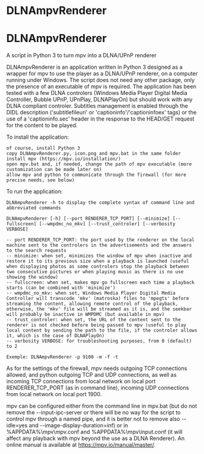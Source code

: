 # DLNAmpvRenderer

# DLNAmpvRenderer
A script in Python 3 to turn mpv into a DLNA/UPnP renderer

DLNAmpvRenderer is an application written in Python 3 designed as a wrapper for mpv to use the player as a DLNA/UPnP renderer, on a computer running under Windows. The script does not need any other package, only the presence of an executable of mpv is required. The application has been tested with a few DLNA controlers (Windows Media Player Digital Media Controller, Bubble UPnP, UPnPlay, DLNAPlayOn) but should work with any DLNA compliant controler. Subtitles management is enabled through the DIDL description ('subtitlefileuri' or 'captioninfo'/'captioninfoex' tags) or the use of a 'captioninfo.sec' header in the response to the HEAD/GET request for the content to be played.

To install the application:

    of course, install Python 3
    copy DLNAmpvRenderer.py, icon.png and mpv.bat in the same folder
    install mpv (https://mpv.io/installation/)
    open mpv.bat and, if needed, change the path of mpv executable (more customization can be made later on)
    allow mpv and python to communicate through the firewall (for more precise needs, see below)

To run the application:

    DLNAmpvRenderer -h to display the complete syntax of command line and abbreviated commands
    
    DLNAmpvRenderer [-h] [--port RENDERER_TCP_PORT] [--minimize] [--fullscreen] [--wmpdmc_no_mkv] [--trust_controler] [--verbosity VERBOSE]
    
    -- port RENDERER_TCP_PORT: the port used by the renderer on the local machine sent to the controlers in the advertisements and the answers to the search requests
    -- minimize: when set, minimizes the window of mpv when inactive and restore it to its previous size when a playback is launched (useful when displaying photos as some controlers stop the playback between two consecutive pictures or when playing music as there is no use showing the window)
    -- fullscreen: when set, makes mpv go fullscreen each time a playback starts (can be combined with 'minimize')
    -- wmpdmc_no_mkv: when set, Windows Media Player Digital Media Controller will transcode 'mkv' (matroska) files to 'mpegts' before streaming the content, allowing remote control of the playback, otherwise, the 'mkv' file will be streamed as it is, and the seekbar will probably be inactive in WMPDMC (but available in mpv)
    -- trust_controler: when set, the URL of the content sent to the renderer is not checked before being passed to mpv (useful to play local content by sending the path to the file, if the controler allows it, which is the case of DLNAPlayOn)
    -- verbosity VERBOSE: for troubleshooting purposes, from 0 (default) to 2

    Exemple: DLNAmpvRenderer -p 9100 -m -f -t

As for the settings of the firewall, mpv needs outgoing TCP connections allowed, and python outgoing TCP and UDP connections, as well as incoming TCP connections from local network on local port RENDERER_TCP_PORT (as in command line), incoming UDP connections from local network on local port 1900.

mpv can be configured either from the command line in mpv.bat (but do not remove the --input-ipc-server or there will be no way for the script to control mpv through a named pipe, and it is better not to remove also --idle=yes and --image-display-duration=inf) or in %APPDATA%\mpv\mpv.conf and %APPDATA%\mpv\input.conf (it will affect any playback with mpv beyond the use as a DLNA Renderer). An online manual is available at https://mpv.io/manual/master/.
